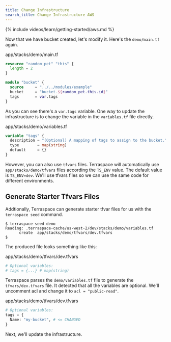 ```yaml
---
title: Change Infrastructure
search_title: Change Infrastructure AWS
---
```


{% include videos/learn/getting-started/aws.md %}

Now that we have bucket created, let's modify it. Here's the `demo/main.tf` again.

app/stacks/demo/main.tf

```terraform
resource "random_pet" "this" {
  length = 2
}

module "bucket" {
  source     = "../../modules/example"
  bucket     = "bucket-${random_pet.this.id}"
  tags       = var.tags
}
```

As you can see there's a `var.tags` variable. One way to update the infrastructure is to change the variable in the `variables.tf` file directly.

app/stacks/demo/variables.tf

```terraform
variable "tags" {
  description = "(Optional) A mapping of tags to assign to the bucket."
  type        = map(string)
  default     = {}
}
```

However, you can also use `tfvars` files. Terraspace will automatically use `app/stacks/demo/tfvars` files according the `TS_ENV` value. The default value is `TS_ENV=dev`. We'll use tfvars files so we can use the same code for different environments.

## Generate Starter Tfvars Files

Addtionally, Terraspace can generate starter tfvar files for us with the `terraspace seed` command.

    $ terraspace seed demo
    Reading: .terraspace-cache/us-west-2/dev/stacks/demo/variables.tf
          create  app/stacks/demo/tfvars/dev.tfvars
    $

The produced file looks something like this:

app/stacks/demo/tfvars/dev.tfvars

```terraform
# Optional variables:
# tags = {...} # map(string)
```

Terraspace parses the `demo/variables.tf` file to generate the `tfvars/dev.tfvars` file.  It detected that all the variables are optional.  We'll uncomment acl and change it to `acl = "public-read"`.

app/stacks/demo/tfvars/dev.tfvars

```terraform
# Optional variables:
tags = {
  Name: "my-bucket", # <= CHANGED
}
```

Next, we'll update the infrastructure.